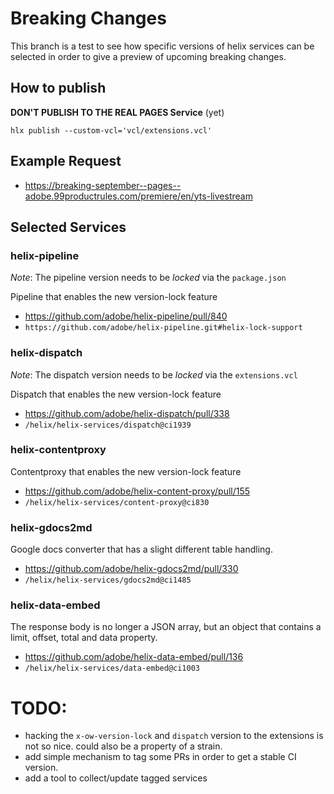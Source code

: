 # Breaking Changes

This branch is a test to see how specific versions of helix services can be selected
in order to give a preview of upcoming breaking changes.

## How to publish

**DON'T PUBLISH TO THE REAL PAGES Service** (yet)

```
hlx publish --custom-vcl='vcl/extensions.vcl'
```

## Example Request

- https://breaking-september--pages--adobe.99productrules.com/premiere/en/yts-livestream

## Selected Services

### helix-pipeline

*Note*: The pipeline version needs to be _locked_ via the `package.json`

Pipeline that enables the new version-lock feature

- https://github.com/adobe/helix-pipeline/pull/840
- `https://github.com/adobe/helix-pipeline.git#helix-lock-support`


### helix-dispatch

*Note*: The dispatch version needs to be _locked_ via the `extensions.vcl`

Dispatch that enables the new version-lock feature

- https://github.com/adobe/helix-dispatch/pull/338
- `/helix/helix-services/dispatch@ci1939`

### helix-contentproxy

Contentproxy that enables the new version-lock feature

- https://github.com/adobe/helix-content-proxy/pull/155
- `/helix/helix-services/content-proxy@ci830`

### helix-gdocs2md

Google docs converter that has a slight different table handling.

- https://github.com/adobe/helix-gdocs2md/pull/330
- `/helix/helix-services/gdocs2md@ci1485`

### helix-data-embed

The response body is no longer a JSON array, 
but an object that contains a limit, offset, total and data property. 

- https://github.com/adobe/helix-data-embed/pull/136
- `/helix/helix-services/data-embed@ci1003`

# TODO:

- hacking the `x-ow-version-lock` and `dispatch` version to the extensions is not so nice. could also be a property of a strain.
- add simple mechanism to tag some PRs in order to get a stable CI version.
- add a tool to collect/update tagged services
